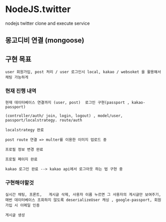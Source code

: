 # NodeJS.twitter

nodejs twitter clone and execute service

## 몽고디비 연결 (mongoose)

## 구현 목표

    user 회원가입, post 처리 / user 로그인시 local, kakao / websoket 을 활용해서 채팅 가능하게

### 현재 진행 내역

    현재 데이터베이스 연결까지 (user, post)  로그인 구현(passport , kakao-passport)

    (controller/auth/ join, login, logout) , model/user, passport/localstrategy. route/auth

    localstrategy 완료

    post route 연결 => multer를 이용한 이미지 업로드 중

    프로필 정보 변경 완료

    프로필 페이지 완료

    kakao 로그인 완료 --> kakao api에서 로그아웃 하는 법 구현 중

### 구현해야할것

    실시간 채팅, 프론트,   게시글 삭제, 사용자 이름 누르면 그 사용자의 게시글만 보여주기, 매번 데이터베이스 조회하지 않도록 deserializeUser 캐싱 , google-passport, 회원가입 시 이메일 인증

    게시글 생성
